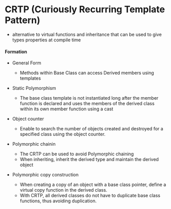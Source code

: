 # CRTP (Curiously Recurring Template Pattern)

* alternative to virtual functions and inheritance that can be used to give types properties at compile time



#### Formation

* General Form 

  * Methods within Base Class can access Derived members using templates

    

* Static Polymorphism 

  * The base class template is not instantiated long after the member function is declared and uses the members of the derived class within its own member function using a cast

  

* Object counter
  
  * Enable to  search the number of objects created and destroyed for a specified class using the object counter.



* Polymorphic chainin

  * The CRTP can be used to avoid Polymorphic chaining
  * When inheriting, inherit the derived type and maintain the derived object

  

* Polymorphic copy construction

  * When creating a copy of an object with a base class pointer, define a virtual copy function in the derived class.
  * With CRTP, all derived classes do not have to duplicate base class functions, thus avoiding duplication.
